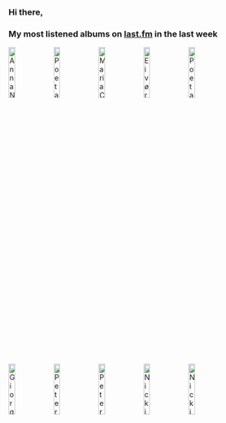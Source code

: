 ### Hi there, 

### My most listened albums on [last.fm](https://www.last.fm/user/jfdesignnet) in the last week

[<img src='https://lastfm.freetls.fastly.net/i/u/300x300/e098554ef827bce14615e608eb954eee.jpg' width='16%' height='16%' alt='Anna Netrebko - Romanza (Deluxe Edition)'>](https://www.last.fm/music/anna%2bnetrebko/romanza%2b%2528deluxe%2bedition%2529)&nbsp;
[<img src='https://lastfm.freetls.fastly.net/i/u/300x300/c3f54d8b1b5ae397770a9364696f8304.jpg' width='16%' height='16%' alt='Poeta Magica - Saga'>](https://www.last.fm/music/poeta%2bmagica/saga)&nbsp;
[<img src='https://lastfm.freetls.fastly.net/i/u/300x300/9658a1cd35c44142a111ca103e5d75f4.jpg' width='16%' height='16%' alt='Maria Callas - Maria Callas'>](https://www.last.fm/music/maria%2bcallas/maria%2bcallas)&nbsp;
[<img src='https://lastfm.freetls.fastly.net/i/u/300x300/036d251b8b36f9255cd0c065b390b25e.png' width='16%' height='16%' alt='Eivør - Segl Live in Concert (Live at Nordic House, Faroe Islands, Sep 2020)'>](https://www.last.fm/music/eiv%25c3%25b8r/segl%2blive%2bin%2bconcert%2b%2528live%2bat%2bnordic%2bhouse%252c%2bfaroe%2bislands%252c%2bsep%2b2020%2529)&nbsp;
[<img src='https://lastfm.freetls.fastly.net/i/u/300x300/a29508146575f9db162504167e3e8665.jpg' width='16%' height='16%' alt='Poeta Magica - Asgard'>](https://www.last.fm/music/poeta%2bmagica/asgard)&nbsp;
<br>
[<img src='https://lastfm.freetls.fastly.net/i/u/300x300/81ececd7f15381a0713865ce646fe74c.jpg' width='16%' height='16%' alt='Giorgia Fumanti - Mystic'>](https://www.last.fm/music/giorgia%2bfumanti/mystic)&nbsp;
[<img src='https://lastfm.freetls.fastly.net/i/u/300x300/33f38fa67e8ddbaa44dea1b79da46466.jpg' width='16%' height='16%' alt='Peter Gundry - Salems Heir'>](https://www.last.fm/music/peter%2bgundry/salem%2527s%2bheir)&nbsp;
[<img src='https://lastfm.freetls.fastly.net/i/u/300x300/38bebf4e2e107deab3cbf032dbffe0c9.jpg' width='16%' height='16%' alt='Peter Gundry - The Witching Hour'>](https://www.last.fm/music/peter%2bgundry/the%2bwitching%2bhour)&nbsp;
[<img src='https://lastfm.freetls.fastly.net/i/u/300x300/34ebc6013c4455a1488027fc694b18cd.jpg' width='16%' height='16%' alt='Nicki Parrott - Great 70s'>](https://www.last.fm/music/nicki%2bparrott/great%2b70%2527s)&nbsp;
[<img src='https://lastfm.freetls.fastly.net/i/u/300x300/d656d5be4fbd42aa90d941f3836465fd.jpg' width='16%' height='16%' alt='Nicki Parrott - Autumn Leaves'>](https://www.last.fm/music/nicki%2bparrott/autumn%2bleaves)&nbsp;
<br>
